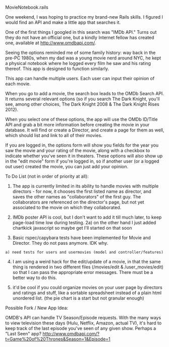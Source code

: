 MovieNotebook.rails 

One weekend, I was hoping to practice my brand-new Rails skills. I figured I would find an API and make a little app that searches it. 

One of the first things I googled in this search was "IMDb API." Turns out they do not have an official one, but a kindly Internet fellow has created one, available at http://www.omdbapi.com/. 

Seeing the options reminded me of some family history: way back in the pre-PC 1980s, when my dad was a young movie nerd around NYC, he kept a physical notebook where he logged every film he saw and his rating thereof. This app is designed to function similarly. 

This app can handle multiple users. Each user can input their opinion of each  movie. 

When you go to add a movie, the search box leads to the OMDb Search API. It returns several relevant options (so if you search The Dark Knight, you'll see, among other choices, The Dark Knight 2008 & The Dark Knight Rises 2012).

When you select one of these options, the app will use the OMDb ID/Title API and grab a bit more information before creating the movie in your database. It will find or create a Director, and create a page for them as well, which should list and link to all of their movies.

If you are logged in, the options form will show you fields for the year you saw the movie and your rating of the movie, along with a checkbox to indicate whether you've seen it in theaters. These options will also show up in the "edit movie" form if you're logged in, so if another user (or a logged out user) created the movie, you can just add your opinion. 

To Do List (not in order of priority at all):

  1) The app is currently limited in its ability to handle movies with multiple directors - for now, it chooses the first listed name as director, and saves the other names as "collaborators" of the first guy. The collaborators are referenced on the director's page, but not yet associated to the movie on which they collaborated.

  2) IMDb poster API is cool, but I don't want to add it till much later, to keep page-load time low during testing.
  2a) on the other hand I just added chartkick javascript so maybe get I'll started on that soon

  3) Basic rspec/capybara tests have been implemented for Movie and Director. They do not pass anymore. IDK why. 

    a) need tests for users and usermovies (model and controller/features)

  4) I am using a weird hack for the edit/update of a movie, in that the same thing is rendered in two different files (/movies/edit & /user_movies/edit) so that I can pass the appropriate error messages. There must be a better way to do this. 

  5) it'd be cool if you could organize movies on your user page by directors and ratings and stuff, like a sortable spreadsheet instead of a plain html unordered list. (the pie chart is a start but not granular enough)

Possible Fork / New App Idea:

OMDB's API can handle TV Season/Episode requests. 
With the many ways to view television these days (Hulu, Netflix, Amazon, actual TV), it's hard to keep track of the last episode you've seen of any given show. Perhaps a "Last Seen" app?
http://www.omdbapi.com/?t=Game%20of%20Thrones&Season=1&Episode=1